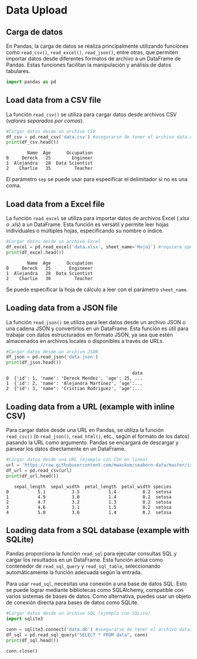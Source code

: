 # Data Upload

## Carga de datos

En Pandas, la carga de datos se realiza principalmente utilizando funciones como `read_csv()`, `read_excel()`, `read_json()`, entre otras, que permiten importar datos desde diferentes formatos de archivo a un DataFrame de Pandas. Estas funciones facilitan la manipulación y análisis de datos tabulares. 


```python
import pandas as pd
```

## Load data from a CSV file

La función `read_csv()` se utiliza para cargar datos desde archivos CSV (*valores separados por comas*).


```python
#Cargar datos desde un archivo CSV
df_csv = pd.read_csv('data.csv') #asegurarse de tener el archivo data.csv en la misma carpeta que el script
print(df_csv.head())
```

            Name  Age      Occupation
    0     Dereck   25        Engineer
    1  Alejandra   28  Data Scientist
    2    Charlie   35         Teacher
    

El parámetro `sep` se puede usar para especificar el delimitador si no es una coma.

## Load data from a Excel file

La función `read_excel` se utiliza para importar datos de archivos Excel (*.xlsx o .xls*) a un DataFrame. Esta función es versátil y permite leer hojas individuales o múltiples hojas, especificando su nombre o índice. 


```python
#Cargar datos desde un archivo Excel
df_excel = pd.read_excel('data.xlsx', sheet_name='Hoja1') #requiere openpyxl instalado
print(df_excel.head())
```

            Name  Age      Occupation
    0     Dereck   25       Engineeer
    1  Alejandra   28  Data Scientist
    2    Charlie   30         Teacher
    

Se puede especificar la hoja de cálculo a leer con el parámetro `sheet_name`.

## Loading data from a JSON file

La función `read_json()` se utiliza para leer datos desde un archivo JSON o una cadena JSON y convertirlos en un DataFrame. Esta función es útil para trabajar con datos estructurados en formato JSON, ya sea que estén almacenados en archivos locales o disponibles a través de URLs.


```python
#Cargar datos desde un archivo JSON
df_json = pd.read_json('data.json')
print(df_json.head())
```

                                                    data
    0  {'id': 1, 'name': 'Dereck Mendez', 'age': 25, ...
    1  {'id': 2, 'name': 'Alejandra Martinez', 'age':...
    2  {'id': 3, 'name': 'Cristian Rodriguez', 'age':...
    

## Loading data from a URL (example with inline CSV)

Para cargar datos desde una URL en Pandas, se utiliza la función `read_csv()` (o `read_json()`, `read_html()`, etc., según el formato de los datos) pasando la URL como argumento. Pandas se encargará de descargar y parsear los datos directamente en un DataFrame.


```python
#Cargar datos desde una URL (ejemplo con CSV en linea)
url = 'https://raw.githubusercontent.com/mwaskom/seaborn-data/master/iris.csv'
df_url = pd.read_csv(url)
print(df_url.head())
```

       sepal_length  sepal_width  petal_length  petal_width species
    0           5.1          3.5           1.4          0.2  setosa
    1           4.9          3.0           1.4          0.2  setosa
    2           4.7          3.2           1.3          0.2  setosa
    3           4.6          3.1           1.5          0.2  setosa
    4           5.0          3.6           1.4          0.2  setosa
    

## Loading data from a SQL database (example with SQLite)

Pandas proporciona la función `read_sql` para ejecutar consultas SQL y cargar los resultados en un DataFrame. Esta función actúa como contenedor de `read_sql_query` y `read_sql_table`, seleccionando automáticamente la función adecuada según la entrada.

Para usar `read_sql`, necesitas una conexión a una base de datos SQL. Esto se puede lograr mediante bibliotecas como SQLAlchemy, compatible con varios sistemas de bases de datos. Como alternativa, puedes usar un objeto de conexión directa para bases de datos como SQLite.


```python
#Cargar datos desde un archivo SQL (ejemplo con SQLite)
import sqlite3

conn = sqlite3.connect('data.db') #asegurarse de tener el archivo data.db en la misma carpeta que el script
df_sql = pd.read_sql_query("SELECT * FROM data", conn)
print(df_sql.head())

conn.close()
```
